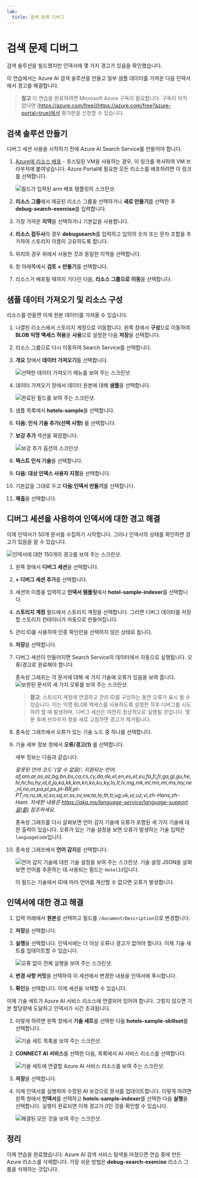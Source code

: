```yaml
---
lab:
  title: 검색 문제 디버그
---
```


# 검색 문제 디버그

검색 솔루션을 빌드했지만 인덱서에 몇 가지 경고가 있음을 확인했습니다.

이 연습에서는 Azure AI 검색 솔루션을 만들고 일부 샘플 데이터를 가져온 다음 인덱서에서 경고를 해결합니다.

> **참고** 이 연습을 완료하려면 Microsoft Azure 구독이 필요합니다. 구독이 아직 없다면 [https://azure.com/free](https://azure.com/free?azure-portal=true)에서 평가판을 신청할 수 있습니다.

## 검색 솔루션 만들기

디버그 세션 사용을 시작하기 전에 Azure AI Search Service를 만들어야 합니다.

1. [Azure에 리소스 배포](https://portal.azure.com/#create/Microsoft.Template/uri/https%3A%2F%2Fraw.githubusercontent.com%2FMicrosoftLearning%2Fmslearn-knowledge-mining%2Fmain%2FLabfiles%2F08-debug-search%2Fazuredeploy.json) - 호스팅된 VM을 사용하는 경우, 이 링크를 복사하여 VM 브라우저에 붙여넣습니다. Azure Portal에 필요한 모든 리소스를 배포하려면 이 링크를 선택합니다.

    ![필드가 입력된 arm 배포 템플릿의 스크린샷.](../media/08-media/arm-template-deployment.png)

1. **리소스 그룹**에서 제공된 리소스 그룹을 선택하거나 **새로 만들기**를 선택한 후 **debug-search-exercise**를 입력합니다.
1. 가장 가까운 **지역**을 선택하거나 기본값을 사용합니다.
1. **리소스 접두사**의 경우 **debugsearch**를 입력하고 임의의 숫자 또는 문자 조합을 추가하여 스토리지 이름이 고유하도록 합니다.
1. 위치의 경우 위에서 사용한 것과 동일한 지역을 선택합니다.
1. 창 아래쪽에서 **검토 + 만들기**를 선택합니다.
1. 리소스가 배포될 때까지 기다린 다음, **리소스 그룹으로 이동**을 선택합니다.

## 샘플 데이터 가져오기 및 리소스 구성

리소스를 만들면 이제 원본 데이터를 가져올 수 있습니다.

1. 나열된 리소스에서 스토리지 계정으로 이동합니다. 왼쪽 창에서 **구성**으로 이동하여 **BLOB 익명 액세스 허용**을 **사용**으로 설정한 다음 **저장**을 선택합니다.
1. 리소스 그룹으로 다시 이동하여 Search Service를 선택합니다.
1. **개요** 창에서 **데이터 가져오기**를 선택합니다.

      ![선택한 데이터 가져오기 메뉴를 보여 주는 스크린샷.](../media/08-media/import-data.png)

1. 데이터 가져오기 창에서 데이터 원본에 대해 **샘플**을 선택합니다.

      ![완료된 필드를 보여 주는 스크린샷.](../media/08-media/import-data-selection-screen-small.png)

1. 샘플 목록에서 **hotels-sample**을 선택합니다.
1. **다음: 인식 기술 추가(선택 사항)** 를 선택합니다.
1. **보강 추가** 섹션을 확장합니다.

    ![보강 추가 옵션의 스크린샷.](../media/08-media/add-enrichments.png)

1. **텍스트 인식 기술**을 선택합니다.
1. **다음: 대상 인덱스 사용자 지정**을 선택합니다.
1. 기본값을 그대로 두고 **다음:인덱서 만들기**를 선택합니다.
1. **제출**을 선택합니다.

## 디버그 세션을 사용하여 인덱서에 대한 경고 해결

이제 인덱서가 50개 문서를 수집하기 시작합니다. 그러나 인덱서의 상태를 확인하면 경고가 있음을 알 수 있습니다.

![인덱서에 대한 150개의 경고를 보여 주는 스크린샷.](../media/08-media/indexer-warnings.png)

1. 왼쪽 창에서 **디버그 세션**을 선택합니다.
1. **+ 디버그 세션 추가**를 선택합니다.
1. 세션의 이름을 입력하고 **인덱서 템플릿**에서 **hotel-sample-indexer**를 선택합니다.
1. **스토리지 계정** 필드에서 스토리지 계정을 선택합니다. 그러면 디버그 데이터를 저장할 스토리지 컨테이너가 자동으로 만들어집니다.
1. 관리 ID를 사용하여 인증 확인란을 선택하지 않은 상태로 둡니다.
1. **저장**을 선택합니다.
1. 디버그 세션이 만들어지면 Search Service의 데이터에서 자동으로 실행됩니다. 오류/경고로 완료해야 합니다.

    종속성 그래프는 각 문서에 대해 세 가지 기술에 오류가 있음을 보여 줍니다.
    ![보완된 문서의 세 가지 오류를 보여 주는 스크린샷.](../media/08-media/debug-session-errors.png)

    > **참고**: 스토리지 계정에 연결하고 관리 ID를 구성하는 동안 오류가 표시 될 수 있습니다. 이는 익명 BLOB 액세스를 사용하도록 설정한 직후 디버그를 시도하려 할 때 발생하며, 디버그 세션은 여전히 정상적으로 실행될 것입니다. 몇 분 후에 브라우저 창을 새로 고침하면 경고가 제거됩니다.

1. 종속성 그래프에서 오류가 있는 기술 노드 중 하나를 선택합니다.
1. 기술 세부 정보 창에서 **오류/경고(1)** 를 선택합니다.

    세부 정보는 다음과 같습니다.

    *잘못된 언어 코드 '(알 수 없음)'. 지원되는 언어: af,am,ar,as,az,bg,bn,bs,ca,cs,cy,da,de,el,en,es,et,eu,fa,fi,fr,ga,gl,gu,he,hi,hr,hu,hy,id,it,ja,ka,kk,km,kn,ko,ku,ky,lo,lt,lv,mg,mk,ml,mn,mr,ms,my,ne,nl,no,or,pa,pl,ps,pt-BR,pt-PT,ro,ru,sk,sl,so,sq,sr,ss,sv,sw,ta,te,th,tr,ug,uk,ur,uz,vi,zh-Hans,zh-Hant. 자세한 내용은 https://aka.ms/language-service/language-support을(를) 참조하세요.*

    종속성 그래프를 다시 살펴보면 언어 감지 기술에 오류가 포함된 세 가지 기술에 대한 출력이 있습니다. 오류가 있는 기술 설정을 보면 오류가 발생하는 기술 입력은 `languageCode`입니다.

1. 종속성 그래프에서 **언어 감지**를 선택합니다.

    ![언어 감지 기술에 대한 기술 설정을 보여 주는 스크린샷.](../media/08-media/language-detection-skill-settings.png)
    기술 설정 JSON을 살펴보면 언어를 추론하는 데 사용되는 필드는 `HotelId`입니다.

    이 필드는 기술에서 ID에 따라 언어를 계산할 수 없으면 오류가 발생합니다.

## 인덱서에 대한 경고 해결

1. 입력 아래에서 **원본**를 선택하고 필드를 `/document/Description`으로 변경합니다.
1. **저장**을 선택합니다.
1. **실행**을 선택합니다. 인덱서에는 더 이상 오류나 경고가 없어야 합니다. 이제 기술 세트를 업데이트할 수 있습니다.

    ![오류 없이 전체 실행을 보여 주는 스크린샷.](../media/08-media/debug-session-complete.png)
   
1. **변경 사항 커밋**을 선택하여 이 세션에서 변경한 내용을 인덱서에 푸시합니다.
1. **확인**을 선택합니다. 이제 세션을 삭제할 수 있습니다.

이제 기술 세트가 Azure AI 서비스 리소스에 연결되어 있어야 합니다. 그렇지 않으면 기본 할당량에 도달하고 인덱서가 시간 초과됩니다. 

1. 이렇게 하려면 왼쪽 창에서 **기술 세트**를 선택한 다음 **hotels-sample-skillset**를 선택합니다.

    ![기술 세트 목록을 보여 주는 스크린샷.](../media/08-media/update-skillset.png)
1. **CONNECT AI 서비스**를 선택한 다음, 목록에서 AI 서비스 리소스를 선택합니다.

    ![기술 세트에 연결할 Azure AI 서비스 리소스를 보여 주는 스크린샷.](../media/08-media/skillset-attach-service.png)
1. **저장**을 선택합니다.

1. 이제 인덱서를 실행하여 수정된 AI 보강으로 문서를 업데이트합니다. 이렇게 하려면 왼쪽 창에서 **인덱서**를 선택하고 **hotels-sample-indexer**를 선택한 다음 **실행**을 선택합니다.  실행이 완료되면 이제 경고가 0인 것을 확인할 수 있습니다.

    ![해결된 모든 것을 보여 주는 스크린샷.](../media/08-media/warnings-fixed-indexer.png)

## 정리

 이제 연습을 완료했습니다. Azure AI 검색 서비스 탐색을 마쳤으면 연습 중에 만든 Azure 리소스를 삭제합니다. 가장 쉬운 방법은 **debug-search-exercise** 리소스 그룹을 삭제하는 것입니다.
